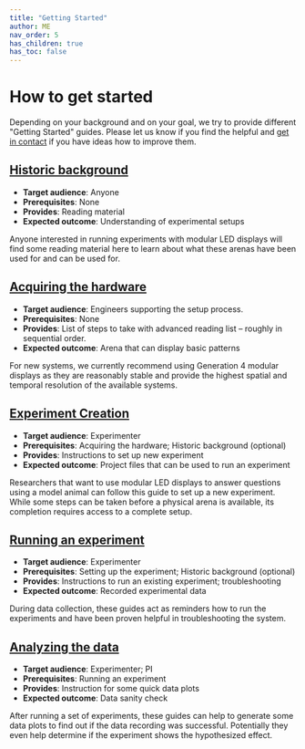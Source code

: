 ```yaml
---
title: "Getting Started"
author: ME
nav_order: 5
has_children: true
has_toc: false
---
```


# How to get started

Depending on your background and on your goal, we try to provide different "Getting Started" guides. Please let us know if you find the helpful and [get in contact]({{site.baseurl}}/Contact) if you have ideas how to improve them.

## [Historic background](gs_historic-background.md)

- __Target audience__: Anyone
- __Prerequisites__: None
- __Provides__: Reading material
- __Expected outcome__: Understanding of experimental setups

Anyone interested in running experiments with modular LED displays will find some reading material here to learn about what these arenas have been used for and can be used for.

## [Acquiring the hardware](gs_getting-hardware.md)

- __Target audience__: Engineers supporting the setup process.
- __Prerequisites__: None
- __Provides__: List of steps to take with advanced reading list – roughly in sequential order.
- __Expected outcome__: Arena that can display basic patterns

For new systems, we currently recommend using Generation 4 modular displays as they are reasonably stable and provide the highest spatial and temporal resolution of the available systems.

## [Experiment Creation]({{site.baseurl}}/Generation%204/Display_Tools/docs/protocol-designer_getting-started.html)

- __Target audience__: Experimenter
- __Prerequisites__: Acquiring the hardware; Historic background (optional)
- __Provides__: Instructions to set up new experiment
- __Expected outcome__: Project files that can be used to run an experiment

Researchers that want to use modular LED displays to answer questions using a model animal can follow this guide to set up a new experiment. While some steps can be taken before a physical arena is available, its completion requires access to a complete setup.

## [Running an experiment]({{site.baseurl}}/Generation%204/Display_Tools/docs/experiment-conductor_getting-started.html)

- __Target audience__: Experimenter
- __Prerequisites__: Setting up the experiment; Historic background (optional)
- __Provides__: Instructions to run an existing experiment; troubleshooting
- __Expected outcome__: Recorded experimental data

During data collection, these guides act as reminders how to run the experiments and have been proven helpful in troubleshooting the system.

## [Analyzing the data]({{site.baseurl}}/Generation%204/Display_Tools/docs/data-handling_getting-started.html)

- __Target audience__: Experimenter; PI
- __Prerequisites__: Running an experiment
- __Provides__: Instruction for some quick data plots
- __Expected outcome__: Data sanity check

After running a set of experiments, these guides can help to generate some data plots to find out if the data recording was successful. Potentially they even help determine if the experiment shows the hypothesized effect.

